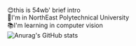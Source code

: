 :blush:this is 54wb' brief intro   
:school:I'm in NorthEast Polytechnical University   
:books:I'm learning in computer vision  
![Anurag's GitHub stats](https://github-readme-stats.vercel.app/api?username=54wb&show_icons=true&theme=tokyonight)

<!--
**54wb/54wb** is a ✨ _special_ ✨ repository because its `README.md` (this file) appears on your GitHub profile.

Here are some ideas to get you started:

- 🔭 I’m currently working on ...
- 🌱 I’m currently learning ...
- 👯 I’m looking to collaborate on ...
- 🤔 I’m looking for help with ...
- 💬 Ask me about ...
- 📫 How to reach me: ...
- 😄 Pronouns: ...
- ⚡ Fun fact: ...
-->
